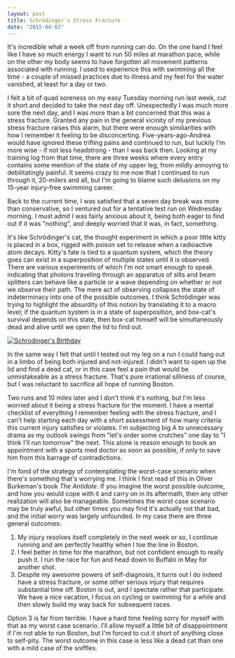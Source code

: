 ```yaml
---
layout: post
title: Schrödinger's Stress Fracture
date: "2015-04-03"
---
```


It's incredible what a week off from running can do. On the one hand I feel like I have so much energy I want to run 50 miles at marathon pace, while on the other my body seems to have forgotten all movement patterns associated with running. I used to experience this with swimming all the time - a couple of missed practices due to illness and my feel for the water vanished, at least for a day or two.

I felt a bit of quad soreness on my easy Tuesday morning run last week, cut it short and decided to take the next day off. Unexpectedly I was much more sore the next day, and I was more than a bit concerned that this was a stress fracture. Granted any pain in the general vicinity of my previous stress fracture raises this alarm, but there were enough similiarities with how I remember it feeling to be disconcerting. Five-years-ago-Andrea would have ignored these trifling pains and continued to run, but luckily I'm more wise -  if not less headstrong - than I was back then. Looking at my training log from that time, there are three weeks where every entry contains some mention of the state of my upper leg, from mildly annoying to debilitatingly painful. It seems crazy to me now that I continued to run through it, 20-milers and all, but I'm going to blame such delusions on my 15-year injury-free swimming career. 

Back to the current time, I was satisfied that a seven day break was more than conservative, so I ventured out for a tentative test run on Wednesday morning. I must admit I was fairly anxious about it, being both eager to find out if it was "nothing", and deeply worried that it was, in fact, something. 

It's like Schrödinger's cat, the thought experiment in which a poor little kitty is placed in a box, rigged with poison set to release when a radioactive atom decays. Kitty's fate is tied to a quantum system, which the theory goes can exist in a superposition of multiple states until it is observed. There are various experiments of which I'm not smart enough to speak indicating that photons traveling through an apparatus of slits and beam splitters can behave like a particle or a wave depending on whether or not we observe their path. The mere act of observing collapses the state of indeterminacy into one of the possible outcomes. I think Schrödinger was trying to highlight the absurdity of this notion by translating it to a macro level; if the quantum system is in a state of superposition, and box-cat's survival depends on this state, then box-cat himself will be simultaneously dead and alive until we open the lid to find out. 

[![Schrodinger's Birthday](/img/schrodingers-present.gif)](http://www.toothpastefordinner.com/062309/schrodingers-present.gif#center)

In the same way I felt that until I tested out my leg on a run I could hang out in a limbo of being both injured and not-injured. I didn't want to open up the lid and find a dead cat, or in this case feel a pain that would be unmistakeable as a stress fracture. That's pure irrational silliness of course, but I was reluctant to sacrifice all hope of running Boston. 

Two runs and 10 miles later and I don't think it's nothing, but I'm less worried about it being a stress fracture for the moment. I have a mental checklist of everything I remember feeling with the stress fracture, and I can't help starting each day with a short assessment of how many criteria this current injury satisfies or violates. I'm subjecting big A to unnecessary drama as my outlook swings from "let's order some crutches" one day to "I think I'll run tomorrow" the next. This alone is reason enough to book an appointment with a sports med doctor as soon as possible, if only to save him from this barrage of contradictions. 

I'm fond of the strategy of contemplating the worst-case scenario when there's something that's worrying me. I think I first read of this in Oliver Burkeman's book _The Antidote_.  If you imagine the worst possible outcome, and how you would cope with it and carry on in its aftermath, then any other realization will also be manageable. Sometimes the worst case scenario may be truly awful, but other times you may find it's actually not that bad, and the initial worry was largely unfounded. In my case there are three general outcomes:

1. My injury resolves itself completely in the next week or so, I continue running and am perfectly healthy when I toe the line in Boston.
2. I feel better in time for the marathon, but not confident enough to really push it. I run the race for fun and head down to Buffalo in May for another shot.
3. Despite my awesome powers of self-diagnosis, it turns out I do indeed have a stress fracture, or some other serious injury that requires substantial time off. Boston is out, and I spectate rather that participate. We have a nice vacation, I focus on cycling or swimming for a while and then slowly build my way back for subsequent races.

Option 3 is far from terrible. I have a hard time feeling sorry for myself with that as my worst case scenario. I'll allow myself a little bit of disappointment if I'm not able to run Boston, but I'm forced to cut it short of anything close to self-pity. The worst outcome in this case is less like a dead cat than one with a mild case of the sniffles.